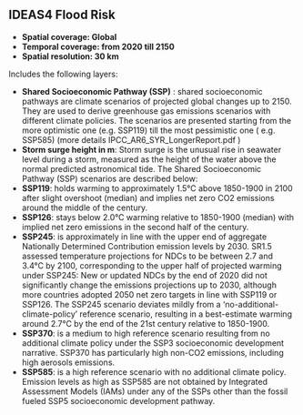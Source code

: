 ## IDEAS4 Flood Risk

- **Spatial coverage: Global**
- **Temporal coverage: from 2020 till 2150**
- **Spatial resolution: 30 km**

Includes the following layers:

- **Shared Socioeconomic Pathway (SSP)** : shared socioeconomic pathways are climate scenarios of projected global changes up to 2150. They are used to derive greenhouse gas emissions scenarios with different climate policies. The scenarios are presented starting from the more optimistic one (e.g. SSP119) till the most pessimistic one ( e.g. SSP585) (more details IPCC_AR6_SYR_LongerReport.pdf )
- **Storm surge height in m**: Storm surge is the unusual rise in seawater level during a storm, measured as the height of the water above the normal predicted astronomical tide.
The Shared Socioeconomic Pathway (SSP) scenarios are described below:
- **SSP119**:  holds warming to approximately 1.5°C above 1850-1900 in 2100 after slight overshoot (median) and implies net zero CO2 emissions around the middle of the century.
- **SSP126**:  stays below 2.0°C warming relative to 1850-1900 (median) with implied net zero emissions in the second half of the century.
- **SSP245**:  is approximately in line with the upper end of aggregate Nationally Determined Contribution emission levels by 2030. SR1.5 assessed temperature projections for NDCs to be between 2.7 and 3.4°C by 2100, corresponding to the upper half of projected warming under SSP245: New or updated NDCs by the end of 2020 did not significantly change the emissions projections up to 2030, although more countries adopted 2050 net zero targets in line with SSP119 or SSP126. The SSP245 scenario deviates mildly from a ‘no-additional- climate-policy’ reference scenario, resulting in a best-estimate warming around 2.7°C by the end of the 21st century relative to 1850-1900.
- **SSP370**: is a medium to high reference scenario resulting from no additional climate policy under the SSP3 socioeconomic development narrative. SSP370 has particularly high non-CO2 emissions, including high aerosols emissions.
- **SSP585**: is a high reference scenario with no additional climate policy. Emission levels as high as SSP585 are not obtained by Integrated Assessment Models (IAMs) under any of the SSPs other than the fossil fueled SSP5 socioeconomic development pathway.
